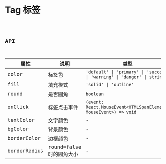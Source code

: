 # Tag 标签

<code src="./demos/index.tsx">

## API

| 属性    | 说明         | 类型                                                                     | 默认值      |
| ------- | ------------ | ------------------------------------------------------------------------ | ----------- |
| color   | 标签色       | `'default' \| 'primary' \| 'success' \| 'warning' \| 'danger' \| string` | `'default'` |
| fill    | 填充模式     | `'solid' \| 'outline'`                                                   | `'solid'`   |
| round   | 是否圆角     | `boolean`                                                                | `false`     |
| onClick | 标签点击事件 | `(event: React.MouseEvent<HTMLSpanElement, MouseEvent>) => void`         | -           |
| textColor | 文字颜色   | -                                                                        | -           |
| bgColor | 背景颜色     | -                                                                         | -           |
| borderColor | 边框颜色 | -                                                                         | -           |
| borderRadius | round=false时的圆角大小 | -                                                         | `2px`           |

